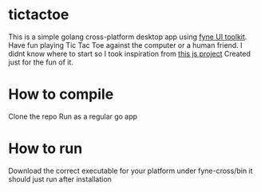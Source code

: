 # tictactoe
This is a simple golang cross-platform desktop app using [fyne UI toolkit](https://github.com/fyne-io/fyne).
Have fun playing Tic Tac Toe against the computer or a human friend.
I didnt know where to start so I took inspiration from [this js project](https://code-boxx.com/simple-javascript-tic-tac-toe)
Created just for the fun of it.

# How to compile
Clone the repo
Run as a regular go app

# How to run
Download the correct executable for your platform under 
fyne-cross/bin
it should just run after installation
